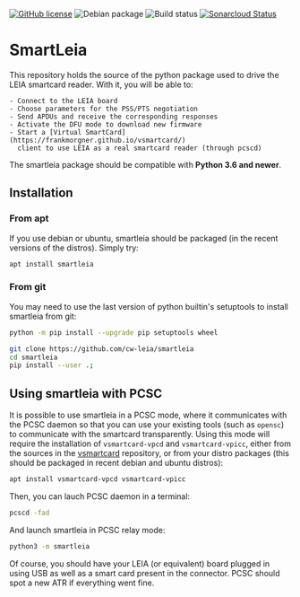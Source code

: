 
[![GitHub license](https://img.shields.io/github/license/h2lab/smartleia)](https://github.com/h2lab/smartleia/blob/master/LICENSE.bsd3) ![Debian package](https://img.shields.io/debian/v/smartleia/unstable) ![Build status](https://github.com/h2lab/smartleia/actions/workflows/main.yml/badge.svg) [![Sonarcloud Status](https://sonarcloud.io/api/project_badges/measure?project=com.lapots.breed.judge:judge-rule-engine&metric=alert_status)](https://sonarcloud.io/dashboard?id=com.lapots.breed.judge:judge-rule-engine)

# SmartLeia

This repository holds the source of the python package used to drive the LEIA
smartcard reader. With it, you will be able to:

    - Connect to the LEIA board
    - Choose parameters for the PSS/PTS negotiation
    - Send APDUs and receive the corresponding responses
    - Activate the DFU mode to download new firmware
    - Start a [Virtual SmartCard](https://frankmorgner.github.io/vsmartcard/) 
      client to use LEIA as a real smartcard reader (through pcscd)

The smartleia package should be compatible with **Python 3.6 and newer**.

## Installation

### From apt

If you use debian or ubuntu, smartleia should be packaged (in the
recent versions of the distros). Simply try:

```sh
apt install smartleia
```

### From git


You may need to use the last version of python builtin's setuptools to install
smartleia from git:

```sh
python -m pip install --upgrade pip setuptools wheel
```

```sh
git clone https://github.com/cw-leia/smartleia
cd smartleia
pip install --user .;
```

## Using smartleia with PCSC

It is possible to use smartleia in a PCSC mode, where
it communicates with the PCSC daemon so that you can
use your existing tools (such as `opensc`) to communicate
with the smartcard transparently. Using this mode will require
the installation of `vsmartcard-vpcd` and `vsmartcard-vpicc`,
either from the sources in the [vsmartcard](https://github.com/frankmorgner/vsmartcard)
repository, or from your distro packages (this should be
packaged in recent debian and ubuntu distros):


```sh
apt install vsmartcard-vpcd vsmartcard-vpicc
```

Then, you can lauch PCSC daemon in a terminal:
```sh
pcscd -fad
```

And launch smartleia in PCSC relay mode:
```sh
python3 -m smartleia
```

Of course, you should have your LEIA (or equivalent) board
plugged in using USB as well as a smart card present in the
connector. PCSC should spot a new ATR if everything went fine.
